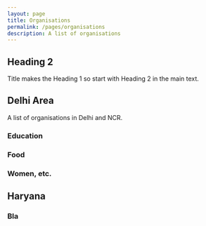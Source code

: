 ```yaml
---
layout: page
title: Organisations
permalink: /pages/organisations
description: A list of organisations
---
```

## Heading 2
Title makes the Heading 1 so start with Heading 2 in the main text.

## Delhi Area
A list of organisations in Delhi and NCR.
### Education

### Food

### Women, etc.

## Haryana

### Bla



